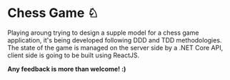 # Chess Game ♘

Playing aroung trying to design a supple model for a chess game application, it's being developed following DDD and TDD methodologies. The state of the game is managed on the server side by a .NET Core API, client side is going to be built using ReactJS.

**Any feedback is more than welcome! :)**
